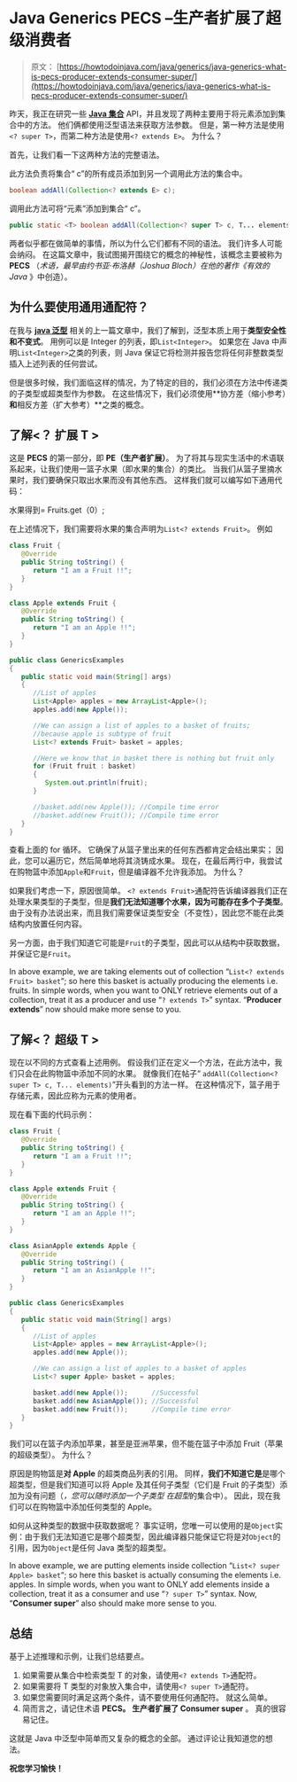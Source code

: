 # Java Generics PECS –生产者扩展了超级消费者

> 原文： [https://howtodoinjava.com/java/generics/java-generics-what-is-pecs-producer-extends-consumer-super/](https://howtodoinjava.com/java/generics/java-generics-what-is-pecs-producer-extends-consumer-super/)

昨天，我正在研究一些 [**Java 集合**](//howtodoinjava.com/java/collections/useful-java-collection-interview-questions/ "Useful java collection interview questions") API，并且发现了两种主要用于将元素添加到集合中的方法。 他们俩都使用泛型语法来获取方法参数。 但是，第一种方法是使用`<? super T>`，而第二种方法是使用`<? extends E>`。 为什么？

首先，让我们看一下这两种方法的完整语法。

此方法负责将集合“ c”的所有成员添加到另一个调用此方法的集合中。

```java
boolean addAll(Collection<? extends E> c);

```

调用此方法可将“元素”添加到集合“ c”。

```java
public static <T> boolean addAll(Collection<? super T> c, T... elements);

```

两者似乎都在做简单的事情，所以为什么它们都有不同的语法。 我们许多人可能会纳闷。 在这篇文章中，我试图揭开围绕它的概念的神秘性，该概念主要被称为 **PECS** （*术语，最早由约书亚·布洛赫（Joshua Bloch）在他的著作《有效的 Java* 》中创造）。

## 为什么要使用通用通配符？

在我与 [**java 泛型**](//howtodoinjava.com/java/generics/complete-java-generics-tutorial/ "Complete Java Generics Tutorial") 相关的上一篇文章中，我们了解到，泛型本质上用于**类型安全性和不变式**。 用例可以是 Integer 的列表，即`List<Integer>`。 如果您在 Java 中声明`List<Integer>`之类的列表，则 Java 保证它将检测并报告您将任何非整数类型插入上述列表的任何尝试。

但是很多时候，我们面临这样的情况，为了特定的目的，我们必须在方法中传递类的子类型或超类型作为参数。 在这些情况下，我们必须使用**协方差（缩小参考）**和**相反方差（扩大参考）**之类的概念。

## 了解<？ 扩展 T >

这是 **PECS** 的第一部分，即 **PE（生产者扩展）**。 为了将其与现实生活中的术语联系起来，让我们使用一篮子水果（即水果的集合）的类比。 当我们从篮子里摘水果时，我们要确保只取出水果而没有其他东西。 这样我们就可以编写如下通用代码：

水果得到= Fruits.get（0）;

在上述情况下，我们需要将水果的集合声明为`List<? extends Fruit>`。 例如

```java
class Fruit {
   @Override
   public String toString() {
      return "I am a Fruit !!";
   }
}

class Apple extends Fruit {
   @Override
   public String toString() {
      return "I am an Apple !!";
   }
}

public class GenericsExamples
{
   public static void main(String[] args)
   {
      //List of apples
      List<Apple> apples = new ArrayList<Apple>();
      apples.add(new Apple());

      //We can assign a list of apples to a basket of fruits;
      //because apple is subtype of fruit 
      List<? extends Fruit> basket = apples;

      //Here we know that in basket there is nothing but fruit only
      for (Fruit fruit : basket)
      {
         System.out.println(fruit);
      }

      //basket.add(new Apple()); //Compile time error
      //basket.add(new Fruit()); //Compile time error
   }
}

```

查看上面的 for 循环。 它确保了从篮子里出来的任何东西都肯定会结出果实； 因此，您可以遍历它，然后简单地将其浇铸成水果。 现在，在最后两行中，我尝试在购物篮中添加`Apple`和`Fruit`，但是编译器不允许我添加。 为什么？

如果我们考虑一下，原因很简单。 `<? extends Fruit>`通配符告诉编译器我们正在处理水果类型的子类型，但是**我们无法知道哪个水果，因为可能存在多个子类型**。 由于没有办法说出来，而且我们需要保证类型安全（不变性），因此您不能在此类结构内放置任何内容。

另一方面，由于我们知道它可能是`Fruit`的子类型，因此可以从结构中获取数据，并保证它是`Fruit`。

In above example, we are taking elements out of collection “`List<? extends Fruit> basket`“; so here this basket is actually producing the elements i.e. fruits. In simple words, when you want to ONLY retrieve elements out of a collection, treat it as a producer and use “`? extends T>`” syntax. “**Producer extends**” now should make more sense to you.

## 了解<？ 超级 T >

现在以不同的方式查看上述用例。 假设我们正在定义一个方法，在此方法中，我们只会在此购物篮中添加不同的水果。 就像我们在帖子“ `addAll(Collection<? super T> c, T... elements)`”开头看到的方法一样。 在这种情况下，篮子用于存储元素，因此应称为元素的使用者。

现在看下面的代码示例：

```java
class Fruit {
   @Override
   public String toString() {
      return "I am a Fruit !!";
   }
}

class Apple extends Fruit {
   @Override
   public String toString() {
      return "I am an Apple !!";
   }
}

class AsianApple extends Apple {
   @Override
   public String toString() {
      return "I am an AsianApple !!";
   }
}

public class GenericsExamples
{
   public static void main(String[] args)
   {
      //List of apples
      List<Apple> apples = new ArrayList<Apple>();
      apples.add(new Apple());

      //We can assign a list of apples to a basket of apples
      List<? super Apple> basket = apples;

      basket.add(new Apple()); 		//Successful
      basket.add(new AsianApple()); //Successful
      basket.add(new Fruit()); 		//Compile time error
   }
}

```

我们可以在篮子内添加苹果，甚至是亚洲苹果，但不能在篮子中添加 Fruit（苹果的超级类型）。 为什么？

原因是购物篮是**对 Apple** 的超类商品列表的引用。 同样，**我们不知道它是**是哪个超类型，但是我们知道可以将 Apple 及其任何子类型（它们是 Fruit 的子类型）添加为没有问题（*，您可以随时添加一个子类型 在超型*的集合中）。 因此，现在我们可以在购物篮中添加任何类型的 Apple。

如何从这种类型的数据中获取数据呢？ 事实证明，您唯一可以使用的是`Object`实例：由于我们无法知道它是哪个超类型，因此编译器只能保证它将是对`Object`的引用，因为`Object`是任何 Java 类型的超类型。

In above example, we are putting elements inside collection “`List<? super Apple> basket`“; so here this basket is actually consuming the elements i.e. apples. In simple words, when you want to ONLY add elements inside a collection, treat it as a consumer and use “`? super T>`” syntax. Now, “**Consumer super**” also should make more sense to you.

## 总结

基于上述推理和示例，让我们总结要点。

1.  如果需要从集合中检索类型 T 的对象，请使用`<? extends T>`通配符。
2.  如果需要将 T 类型的对象放入集合中，请使用`<? super T>`通配符。
3.  如果您需要同时满足这两个条件，请不要使用任何通配符。 就这么简单。
4.  简而言之，请记住术语 **PECS。 生产者扩展了 Consumer super** 。 真的很容易记住。

这就是 Java 中泛型中简单而又复杂的概念的全部。 通过评论让我知道您的想法。

**祝您学习愉快！**